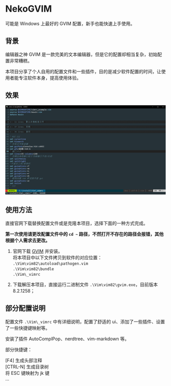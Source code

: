 # NekoGVIM

可能是 Windows 上最好的 GVIM 配置，新手也能快速上手使用。

## 背景

编辑器之神 GVIM 是一款完美的文本编辑器，但是它的配置却相当复杂，初始配置非常糟糕。

本项目分享了个人自用的配置文件和一些插件，目的是减少软件配置的时间，让使用者能专注软件本身，提高使用体验。

## 效果

![gvim_ex.png](./assets/README-1664254652226.png)

## 使用方法

直接官网下载替换配置文件或是克隆本项目，选择下面的一种方式完成。

**第一次使用请更改配置文件中的 `cd ~` 路径，不然打开不存在的路径会报错，其他根据个人需求去更改。**

1. 官网下载 [GVIM](https://www.vim.org/download.php) 并安装。  
将本项目中以下文件拷贝到软件的对应位置：
`.\Vim\vim82\autoload\pathogen.vim`  
`.\Vim\vim82\bundle`   
`.\Vim\_vimrc`

2. 下载解压本项目，直接运行二进制文件 `.\Vim\vim82\gvim.exe`，目前版本 8.2.1258；

## 部分配置说明

配置文件 `.\Vim\_vimrc` 中有详细说明，配置了舒适的 ui、添加了一些插件、设置了一些快捷键映射等。

安装了插件 AutoComplPop、nerdtree、vim-markdown 等。

部分快捷键：

[F4] 生成头部注释  
[CTRL-N] 生成目录树  
将 ESC 键映射为 jk 键                                      
...
